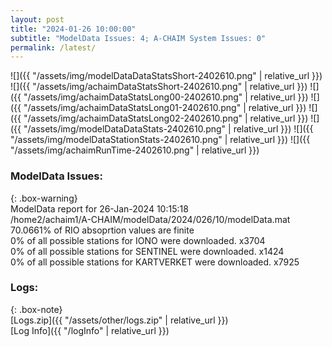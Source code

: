 ```yaml
---
layout: post
title: "2024-01-26 10:00:00"
subtitle: "ModelData Issues: 4; A-CHAIM System Issues: 0"
permalink: /latest/
---
```


![]({{ "/assets/img/modelDataDataStatsShort-2402610.png" | relative_url }})
![]({{ "/assets/img/achaimDataStatsShort-2402610.png" | relative_url }})
![]({{ "/assets/img/achaimDataStatsLong00-2402610.png" | relative_url }})
![]({{ "/assets/img/achaimDataStatsLong01-2402610.png" | relative_url }})
![]({{ "/assets/img/achaimDataStatsLong02-2402610.png" | relative_url }})
![]({{ "/assets/img/modelDataDataStats-2402610.png" | relative_url }})
![]({{ "/assets/img/modelDataStationStats-2402610.png" | relative_url }})
![]({{ "/assets/img/achaimRunTime-2402610.png" | relative_url }})


### ModelData Issues:  
  
{: .box-warning}  
 ModelData report for 26-Jan-2024 10:15:18   
 /home2/achaim1/A-CHAIM/modelData/2024/026/10/modelData.mat   
 70.0661% of RIO absoprtion values are finite   
 0% of all possible stations for IONO were downloaded. x3704   
 0% of all possible stations for SENTINEL were downloaded. x1424   
 0% of all possible stations for KARTVERKET were downloaded. x7925   
  


### Logs:  
  
{: .box-note}  
[Logs.zip]({{ "/assets/other/logs.zip" | relative_url }})  
[Log Info]({{ "/logInfo" | relative_url }})  
